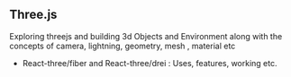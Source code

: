 ## Three.js 
Exploring threejs and building 3d Objects and Environment along with the concepts of camera, lightning, geometry, mesh , material etc
* React-three/fiber and React-three/drei : Uses, features, working etc.